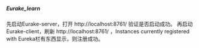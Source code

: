 ##### Eurake_learn
先启动Eurake-server，打开 http://localhost:8761/ 验证是否启动成功。
再启动Eurake-client，刷新 http://localhost:8761/ ，Instances currently registered with Eureka栏有东西显示，则注册成功。
